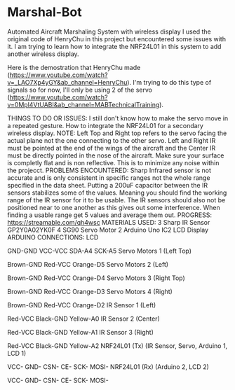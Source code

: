 # Marshal-Bot
Automated Aircraft Marshaling System with wireless display
I used the original code of HenryChu in this project but encountered some issues with it. I am trying to learn how to integrate the NRF24L01 in this system to add another wireless display.

Here is the demostration that HenryChu made (https://www.youtube.com/watch?v=_LAO7Xp4yGY&ab_channel=HenryChu). I'm trying to do this type of signals so for now, I'll only be using 2 of the servo (https://www.youtube.com/watch?v=0Mpl4VtUABI&ab_channel=MABTechnicalTraining).

THINGS TO DO OR ISSUES:
I still don't know how to make the servo move in a repeated gesture.
How to integrate the NRF24L01 for a secondary wireless display.
NOTE:
Left Top and Right top refers to the servo facing the actual plane not the one connecting to the other servo.
Left and Right IR must be pointed at the end of the wings of the aircraft and the Center IR must be directly pointed in the nose of the aircraft.
Make sure your surface is completly flat and is non reflective. This is to minimize any noise within the projecct.
PROBLEMS ENCOUNTERED:
Sharp Infrared sensor is not accurate and is only consistent in specific ranges not the whole range specified in the data sheet. Putting a 200uF capacitor between the IR sensors stabilizes some of the values. Meaning you should find the working range of the IR sensor for it to be usable. The IR sensors should also not be positioned near to one another as this gives out some interference.
When finding a usable range get 5 values and average them out.
PROGRESS:
https://streamable.com/qh4wsc
MATERIALS USED:
3 Sharp IR Sensor GP2Y0A02YK0F
4 SG90 Servo Motor
2 Arduino Uno
IC2 LCD Display
ARDUINO CONNECTIONS:
LCD

GND-GND
VCC-VCC
SDA-A4
SCK-A5
Servo Motors 1 (Left Top)

Brown-GND
Red-VCC
Orange-D5
Servo Motors 2 (Left)

Brown-GND
Red-VCC
Orange-D4
Servo Motors 3 (Right Top)

Brown-GND
Red-VCC
Orange-D3
Servo Motors 4 (Right)

Brown-GND
Red-VCC
Orange-D2
IR Sensor 1 (Left)

Red-VCC
Black-GND
Yellow-A0
IR Sensor 2 (Center)

Red-VCC
Black-GND
Yellow-A1
IR Sensor 3 (Right)

Red-VCC
Black-GND
Yellow-A2
NRF24L01 (Tx) (IR Sensor, Servo, Arduino 1, LCD 1)

VCC-
GND-
CSN-
CE-
SCK-
MOSI-
NRF24L01 (Rx) (Arduino 2, LCD 2)

VCC-
GND-
CSN-
CE-
SCK-
MOSI-

